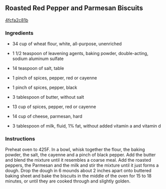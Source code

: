 ## Roasted Red Pepper and Parmesan Biscuits

[4fcfa2c81b](http://www.food.com/recipe/roasted-red-pepper-and-parmesan-biscuits-355553)

### Ingredients

 - 34 cup of wheat flour, white, all-purpose, unenriched

 - 1 1/2 teaspoon of leavening agents, baking powder, double-acting, sodium aluminum sulfate

 - 14 teaspoon of salt, table

 - 1 pinch of spices, pepper, red or cayenne

 - 1 pinch of spices, pepper, black

 - 3 tablespoon of butter, without salt

 - 13 cup of spices, pepper, red or cayenne

 - 14 cup of cheese, parmesan, hard

 - 3 tablespoon of milk, fluid, 1% fat, without added vitamin a and vitamin d

### Instructions

Preheat oven to 425F. In a bowl, whisk together the flour, the baking powder, the salt, the cayenne and a pinch of black pepper. Add the butter and blend the mixture until it resembles a coarse meal. Add the roasted peppers, the Parmesan and the milk and stir the mixture until it just forms a dough. Drop the dough in 6 mounds about 2 inches apart onto buttered baking sheet and bake the biscuits in the middle of the oven for 15 to 18 minutes, or until they are cooked through and slightly golden.
